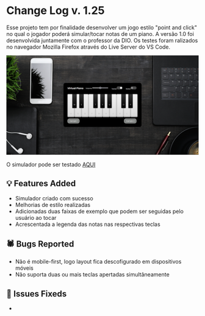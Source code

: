 # Change Log v. 1.25

Esse projeto tem por finalidade desenvolver um jogo estilo "point and click" no qual o jogador poderá simular/tocar notas de um piano. A versão 1.0 foi desenvolvida juntamente com o professor da DIO. Os testes foram ralizados no navegador Mozilla Firefox através do Live Server do VS Code.


![Organização dos Arquivos](https://github.com/Igor-Wolf/Simulador-de-Teclado/blob/main/src/images/demo.png?raw=true)


O simulador pode ser testado [AQUI](https://igor-wolf.github.io/Simulador-de-Teclado/)




## 💡 Features Added

- Simulador criado com sucesso
- Melhorias de estilo realizadas
- Adicionadas duas faixas de exemplo que podem ser seguidas pelo usuário ao tocar
- Acrescentada a legenda das notas nas respectivas teclas
  

## 🕷️ Bugs Reported

- Não é mobile-first, logo layout fica descofigurado em dispositivos móveis
- Não suporta duas ou mais teclas apertadas simultâneamente


## 🔧 Issues Fixeds

-
